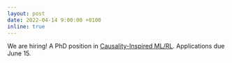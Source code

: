 ```yaml
---
layout: post
date: 2022-04-14 9:00:00 +0100
inline: true
---
```


We are hiring! A PhD position in [Causality-Inspired ML/RL](https://www.academictransfer.com/en/311341/phd-candidate-causality-inspired-mlrl/). Applications due June 15.